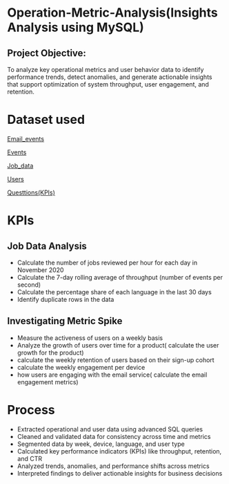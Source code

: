 # Operation-Metric-Analysis(Insights Analysis using MySQL)
## Project Objective:
To analyze key operational metrics and user behavior data to identify performance trends, detect anomalies, and generate actionable insights that support optimization of system throughput, user engagement, and retention.

# Dataset used
<a href="https://github.com/Pushkar2520/Operation-Metric-Analysis/blob/main/email_events.csv">Email_events<a/>

<a href="https://github.com/Pushkar2520/Operation-Metric-Analysis/blob/main/events.csv">Events<a/>

<a href="https://github.com/Pushkar2520/Operation-Metric-Analysis/blob/main/job_data.csv">Job_data<a/>

<a href="https://github.com/Pushkar2520/Operation-Metric-Analysis/blob/main/users.csv">Users<a/>

<a href ="https://github.com/Pushkar2520/Operation-Metric-Analysis/blob/main/Question(KPIs).pptx">Questtions(KPIs)<a/>

# KPIs
##  Job Data Analysis
- Calculate the number of jobs reviewed per hour for each day in November 2020
- Calculate the 7-day rolling average of throughput (number of events per second)
- Calculate the percentage share of each language in the last 30 days
- Identify duplicate rows in the data

##  Investigating Metric Spike
- Measure the activeness of users on a weekly basis
- Analyze the growth of users over time for a product( calculate the user growth for the product)
- calculate the weekly retention of users based on their sign-up cohort
- calculate the weekly engagement per device
- how users are engaging with the email service( calculate the email engagement metrics)

# Process
- Extracted operational and user data using advanced SQL queries
- Cleaned and validated data for consistency across time and metrics
- Segmented data by week, device, language, and user type
- Calculated key performance indicators (KPIs) like throughput, retention, and CTR
- Analyzed trends, anomalies, and performance shifts across metrics
- Interpreted findings to deliver actionable insights for business decisions
